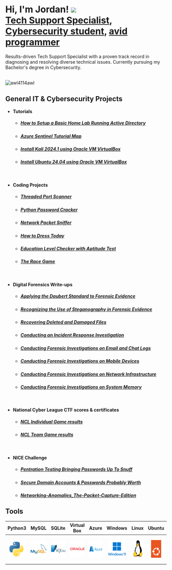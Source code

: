 <h1>Hi, I'm Jordan! <img src="https://media.giphy.com/media/hvRJCLFzcasrR4ia7z/giphy.gif" width="30px"/><br/><a href="https://www.linkedin.com/in/awl4114awl/">Tech Support Specialist</a>, <a href="https://tryhackme.com/p/awl4114awl">Cybersecurity student</a>, <a href="https://replit.com/@awl4114awl">avid programmer</a></h1>
Results-driven Tech Support Specialist with a proven track record in diagnosing and resolving diverse technical issues. Currently pursuing my Bachelor's degree in Cybersecurity.
<br />
<br />
<p align="left"> <img src="https://komarev.com/ghpvc/?username=awl4114awl&label=Profile%20views&color=0e75b6&style=flat" alt="awl4114awl" /> </p>

<h2>General IT & Cybersecurity Projects</h2> 

- <b>Tutorials</b> 
  - ##### [How to Setup a Basic Home Lab Running Active Directory](https://github.com/awl4114awl/How-to-Setup-a-Basic-Home-Lab-Running-Active-Directory)
  - ##### [Azure Sentinel Tutorial Map](https://github.com/awl4114awl/Azure-Sentinel-Tutorial-Map)
  - ##### [Install Kali 2024.1 using Oracle VM VirtualBox](https://github.com/awl4114awl/install-kali-2024.1)
  - ##### [Install Ubuntu 24.04 using Oracle VM VirtualBox](https://github.com/awl4114awl/install-ubuntu-24.04)
<br />

- <b>Coding Projects</b> 
  - ##### [Threaded Port Scanner](https://github.com/awl4114awl/Threaded-Port-Scanner)
  - ##### [Python Password Cracker](https://github.com/awl4114awl/Python-Password-Cracker)
  - ##### [Network Packet Sniffer](https://github.com/awl4114awl/Network-Packet-Sniffer)
  - ##### [How to Dress Today](https://github.com/awl4114awl/how-to-dress-today)
  - ##### [Education Level Checker with Aptitude Test](https://github.com/awl4114awl/education-level-checker)
  - ##### [The Race Game](https://github.com/awl4114awl/The-Race-Game)
<br />

- <b>Digital Forensics Write-ups</b>
  - ##### [Applying the Daubert Standard to Forensic Evidence](https://github.com/awl4114awl/Jones-Bartlett-Learning)
  - ##### [Recognizing the Use of Steganography in Forensic Evidence](https://github.com/awl4114awl/Recognizing_the_Use_of_Steganography_in_Forensic_Evidence_4e)
  - ##### [Recovering Deleted and Damaged Files](https://github.com/awl4114awl/Recovering-Deleted-and-Damaged-Files)
  - ##### [Conducting an Incident Response Investigation](https://github.com/awl4114awl/Conducting-an-Incident-Response-Investigation)
  - ##### [Conducting Forensic Investigations on Email and Chat Logs](https://github.com/awl4114awl/Conducting-Forensic-Investigations-on-Email-and-Chat-Logs)
  - ##### [Conducting Forensic Investigations on Mobile Devices](https://github.com/awl4114awl/Conducting-Forensic-Investigations-on-Mobile-Devices)
  - ##### [Conducting Forensic Investigations on Network Infrastructure](https://github.com/awl4114awl/Conducting-Forensic-Investigations-on-Network-Infrastructure)
  - ##### [Conducting Forensic Investigations on System Memory](https://github.com/awl4114awl/Conducting-Forensic-Investigations-on-System-Memory)
<br />
 
- <b>National Cyber League CTF scores & certificates</b>
  - ##### [NCL Individual Game results](https://github.com/awl4114awl/NCL-INDIVIDUAL-GAME-SCORE-CARD-AND-CERT)
  - ##### [NCL Team Game results](https://github.com/awl4114awl/NCL-TEAM-GAME-SCORE-CARD-AND-CERT)
<br />

- <b>NICE Challenge</b>
  - ##### [Pentration Testing Bringing Passwords Up To Snuff](https://github.com/awl4114awl/Secure-Domain-Accounts-and-Passwords-Probably-Worth)
  - ##### [Secure Domain Accounts & Passwords Probably Worth](https://github.com/awl4114awl/Pentration-Testing-Bringing-Passwords-Up-To-Snuff)
  - ##### [Networking-Anomalies_The-Packet-Capture-Edition](https://github.com/awl4114awl/Networking-Anomalies_The-Packet-Capture-Edition)

<h2>Tools</h2>

| Python3 | MySQL | SQLite | Virtual Box | Azure | Windows | Linux | Ubuntu | Kali | Metasploit | Wireshark | Burpsuite | Netcat | Nmap |
|----------|----------|----------|----------|---------|----------|----------|----------|----------|----------|----------|----------|----------|----------|
|  <img src="https://github.com/devicons/devicon/blob/master/icons/python/python-original.svg" title="Python"  alt="Python" width="55" height="55"/> |<img src="https://github.com/devicons/devicon/blob/master/icons/mysql/mysql-original-wordmark.svg" title="MySQL" alt="MySQL" width="55" height="55"/>|<img src="https://github.com/devicons/devicon/blob/master/icons/sqlite/sqlite-original-wordmark.svg" title="SQLite" alt="SQLite" width="55" height="55"/>|<img src="https://github.com/devicons/devicon/blob/master/icons/oracle/oracle-original.svg" title="Oracle" alt="Oracle" width="80" height="55"/>|<img src="https://raw.githubusercontent.com/devicons/devicon/6910f0503efdd315c8f9b858234310c06e04d9c0/icons/azure/azure-original-wordmark.svg" title="Oracle" alt="Oracle" width="80" height="55"/>|<p align="center"><img src="https://github.com/devicons/devicon/blob/master/icons/windows11/windows11-original-wordmark.svg" title="Windows" alt="Windows" width="55" height="55"/>| <img src="https://github.com/devicons/devicon/blob/master/icons/linux/linux-original.svg" title="Linux" alt="Linux" width="55" height="55"/> | <img src="https://github.com/devicons/devicon/blob/master/icons/ubuntu/ubuntu-original.svg" title="Ubuntu" alt="Ubuntu" width="55" height="55"/> | <img src="https://github.com/canaleal/devicon/blob/new-icon-kali-linux/icons/kalilinux/kalilinux-original-wordmark.svg" title="Linux" alt="Linux" width="55" height="55"/> |<p align="center"><img src="https://asset.brandfetch.io/idFlREP4Jj/idsR5UInMm.png?updated=1712244345166" alt="msf" width="55" height="55" />|<p align="center"><img src="https://www.kali.org/tools/wireshark/images/wireshark-logo.svg" alt="wireshark" width="55" height="55" />|<p align="center"><img src="https://www.kali.org/tools/burpsuite/images/burpsuite-logo.svg" alt="burp" width="55" height="55" />|<p align="center"><img src="https://www.kali.org/tools/netcat/images/netcat-logo.svg" alt="netcat" width="55" height="55" />|<p align="center"><img src="https://nmap.org/images/sitelogo-nmap.svg" alt="nmap" width="55" height="55" />|

<!--
